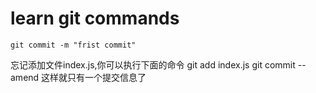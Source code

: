 # learn git commands
    git commit -m "frist commit"
忘记添加文件index.js,你可以执行下面的命令
    git add index.js
    git commit --amend
这样就只有一个提交信息了